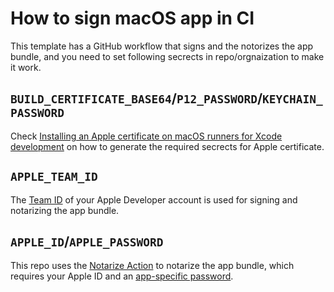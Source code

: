 # How to sign macOS app in CI

This template has a GitHub workflow that signs and the notorizes the app bundle,
and you need to set following secrects in repo/orgnaization to make it work.

## `BUILD_CERTIFICATE_BASE64`/`P12_PASSWORD`/`KEYCHAIN_PASSWORD`

Check [Installing an Apple certificate on macOS runners for Xcode development](https://docs.github.com/en/actions/deployment/deploying-xcode-applications/installing-an-apple-certificate-on-macos-runners-for-xcode-development)
on how to generate the required secrects for Apple certificate.

## `APPLE_TEAM_ID`

The [Team ID](https://developer.apple.com/help/account/manage-your-team/locate-your-team-id/)
of your Apple Developer account is used for signing and notarizing the app
bundle.

## `APPLE_ID`/`APPLE_PASSWORD`

This repo uses the [Notarize Action](https://github.com/lando/notarize-action)
to notarize the app bundle, which requires your Apple ID and an [app-specific
password](https://support.apple.com/en-us/102654).

